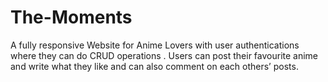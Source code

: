 # The-Moments
A fully responsive Website for Anime Lovers with user authentications where they can do CRUD operations . Users can post their favourite anime and write what they like and can also comment on each others’ posts.
